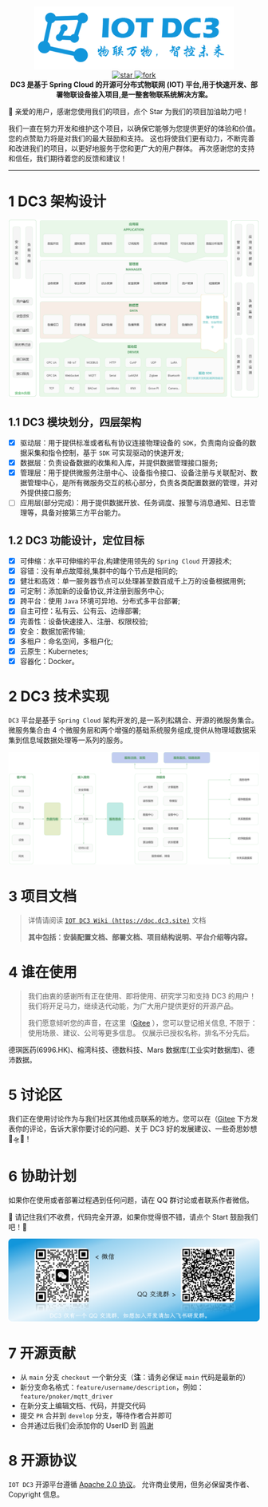 <p align="center">
	<img src="dc3/images/logo-blue.png" width="400">
<br>
<a href='https://gitee.com/pnoker/iot-dc3/stargazers'>
    <img src='https://gitee.com/pnoker/iot-dc3/badge/star.svg?theme=gvp' alt='star'></img>
</a>
<a href='https://gitee.com/pnoker/iot-dc3/members'>
    <img src='https://gitee.com/pnoker/iot-dc3/badge/fork.svg?theme=gvp' alt='fork'></img>
</a>
<br>
<strong>DC3 是基于 Spring Cloud 的开源可分布式物联网 (IOT) 平台,用于快速开发、部署物联设备接入项目,是一整套物联系统解决方案。</strong>
</p>

🎉 亲爱的用户，感谢您使用我们的项目，点个 Star 为我们的项目加油助力吧！

我们一直在努力开发和维护这个项目，以确保它能够为您提供更好的体验和价值。 您的点赞助力将是对我们的最大鼓励和支持。 这也将使我们更有动力，不断完善和改进我们的项目，以更好地服务于您和更广大的用户群体。 再次感谢您的支持和信任，我们期待着您的反馈和建议！

---

# 1 DC3 架构设计

![iot-dc3-architecture](dc3/images/architecture1.jpg)

## 1.1 DC3 模块划分，四层架构

-   [x] 驱动层：用于提供标准或者私有协议连接物理设备的 `SDK`，负责南向设备的数据采集和指令控制，基于 `SDK` 可实现驱动的快速开发;
-   [x] 数据层：负责设备数据的收集和入库，并提供数据管理接口服务;
-   [x] 管理层：用于提供微服务注册中心、设备指令接口、设备注册与关联配对、数据管理中心，是所有微服务交互的核心部分，负责各类配置数据的管理，并对外提供接口服务;
-   [ ] 应用层(部分完成)：用于提供数据开放、任务调度、报警与消息通知、日志管理等，具备对接第三方平台能力。

## 1.2 DC3 功能设计，定位目标

-   [x] 可伸缩：水平可伸缩的平台,构建使用领先的 `Spring Cloud` 开源技术;
-   [x] 容错：没有单点故障弱,集群中的每个节点是相同的;
-   [x] 健壮和高效：单一服务器节点可以处理甚至数百成千上万的设备根据用例;
-   [x] 可定制：添加新的设备协议,并注册到服务中心;
-   [x] 跨平台：使用 `Java` 环境可异地、分布式多平台部署;
-   [x] 自主可控：私有云、公有云、边缘部署;
-   [x] 完善性：设备快速接入、注册、权限校验;
-   [x] 安全：数据加密传输;
-   [x] 多租户：命名空间，多租户化;
-   [x] 云原生：Kubernetes;
-   [x] 容器化：Docker。

# 2 DC3 技术实现

`DC3` 平台是基于 `Spring Cloud` 架构开发的,是一系列松耦合、开源的微服务集合。
微服务集合由 4 个微服务层和两个增强的基础系统服务组成,提供从物理域数据采集到信息域数据处理等一系列的服务。

![iot-dc3-architecture](dc3/images/architecture2.jpg)

# 3 项目文档

> 详情请阅读 [`IOT DC3 Wiki (https://doc.dc3.site)`](https://doc.dc3.site) 文档
>
> **其中包括：安装配置文档、部署文档、项目结构说明、平台介绍等内容。**

# 4 谁在使用

> 我们由衷的感谢所有正在使用、即将使用、研究学习和支持 DC3 的用户！我们将开足马力，继续迭代动能，为广大用户提供更好的开源产品。
>
> 我们愿意倾听您的声音，在这里（[Gitee](https://gitee.com/pnoker/iot-dc3/issues/I6I15G)
> ），您可以登记相关信息, 不限于：使用场景、建议、公司等更多信息。
> 仅展示已授权名称，排名不分先后。

德琪医药(6996.HK)、榕湾科技、德数科技、Mars 数据库(工业实时数据库)、德沛数据。

# 5 讨论区

我们正在使用讨论作为与我们社区其他成员联系的地方。您可以在（[Gitee](https://gitee.com/pnoker/iot-dc3/issues/I6IKAL)
下方发表你的评论，告诉大家你要讨论的问题、关于 DC3 好的发展建议、一些奇思妙想 🚀🛸🚤！

# 6 协助计划

如果你在使用或者部署过程遇到任何问题，请在 QQ 群讨论或者联系作者微信。

🌟 请记住我们不收费，代码完全开源，如果你觉得很不错，请点个 Start 鼓励我们吧！🌟

![Our users](dc3/images/social.png)

# 7 开源贡献

-   从 `main` 分支 `checkout` 一个新分支（**注**：请务必保证 `main` 代码是最新的）
-   新分支命名格式：`feature/username/description`，例如：`feature/pnoker/mqtt_driver`
-   在新分支上编辑文档、代码，并提交代码
-   提交 `PR` 合并到 `develop` 分支，等待作者合并即可
-   合并通过后我们会添加你的 UserID 到 [鸣谢](https://doc.dc3.site/contributor)

# 8 开源协议

`IOT DC3` 开源平台遵循 [Apache 2.0 协议](https://www.apache.org/licenses/LICENSE-2.0.html)。 允许商业使用，但务必保留类作者、Copyright
信息。
